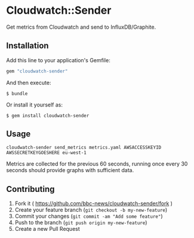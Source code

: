 # Cloudwatch::Sender

Get metrics from Cloudwatch and send to InfluxDB/Graphite.

## Installation

Add this line to your application's Gemfile:

```ruby
gem "cloudwatch-sender"
```

And then execute:

    $ bundle

Or install it yourself as:

    $ gem install cloudwatch-sender

## Usage

```
cloudwatch-sender send_metrics metrics.yaml AWSACCESSKEYID AWSSECRETKEYGOESHERE eu-west-1
```

Metrics are collected for the previous 60 seconds, running once every 30 seconds should provide graphs with sufficient data.

## Contributing

1. Fork it ( https://github.com/bbc-news/cloudwatch-sender/fork )
2. Create your feature branch (`git checkout -b my-new-feature`)
3. Commit your changes (`git commit -am "Add some feature"`)
4. Push to the branch (`git push origin my-new-feature`)
5. Create a new Pull Request
